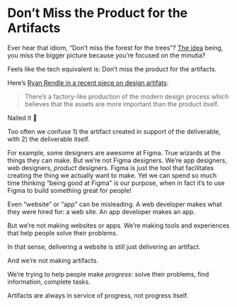 # Don’t Miss the Product for the Artifacts

Ever hear that idiom, “Don’t miss the forest for the trees”? [The idea](https://www.merriam-webster.com/dictionary/miss%20the%20forest%20for%20the%20trees) being, you miss the bigger picture because you’re focused on the minutia?

Feels like the tech equivalent is: Don’t miss the product for the artifacts.

Here’s [Ryan Rendle in a recent piece on design artifats](https://robinrendle.com/notes/design-artifacts/):

> There’s a factory-like production of the modern design process which believes that the assets are more important than the product itself.

Nailed it 🎯

Too often we confuse 1) the artifact created in support of the deliverable, with 2) the deliverable itself. 

For example, some designers are awesome at Figma. True wizards at the things they can make. But we’re not Figma designers. We’re app designers, web designers, _product_ designers. Figma is just the tool that facilitates creating the thing we actually want to make. Yet we can spend so much time thinking “being good at Figma” is our purpose, when in fact it’s to use Figma to build something great for people!

Even “website” or “app” can be misleading. A web developer makes what they were hired for: a web site. An app developer makes an app.

But we’re not making websites or apps. We’re making tools and experiences that help people solve their problems.

In that sense, delivering a website is still just delivering an artifact.

And we’re not making artifacts.

We’re trying to help people make _progress_: solve their problems, find information, complete tasks. 

Artifacts are always in service of progress, not progress itself.